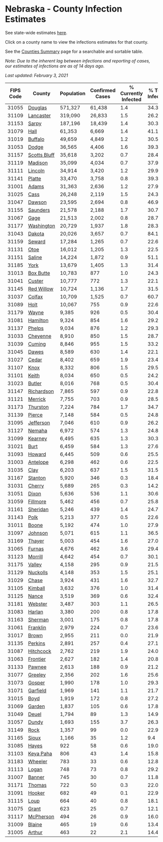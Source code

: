 # Nebraska - County Infection Estimates

See state-wide estimates [here](/infections/us-ne).

Click on a county name to view the infections estimates for that county.

See the [Counties Summary](/infections/summary-counties) page for a searchable and sortable table.

*Note: Due to the inherent lag between infections and reporting of cases, our estimates of infections are as of 14 days ago.*

*Last updated: February 3, 2021*

|   FIPS Code |                       County |   Population |   Confirmed Cases |   % Currently Infected |   % Total Infected |
|-------------|------------------------------|--------------|-------------------|------------------------|--------------------|
|       31055 |           [Douglas](douglas) |      571,327 |            61,438 |                    1.4 |               34.3 |
|       31109 |       [Lancaster](lancaster) |      319,090 |            26,833 |                    1.5 |               26.2 |
|       31153 |               [Sarpy](sarpy) |      187,196 |            18,439 |                    1.4 |               30.3 |
|       31079 |                 [Hall](hall) |       61,353 |             6,669 |                    1.4 |               41.1 |
|       31019 |           [Buffalo](buffalo) |       49,659 |             4,849 |                    1.2 |               30.5 |
|       31053 |               [Dodge](dodge) |       36,565 |             4,406 |                    1.6 |               39.3 |
|       31157 | [Scotts Bluff](scotts-bluff) |       35,618 |             3,202 |                    0.7 |               28.4 |
|       31119 |           [Madison](madison) |       35,099 |             4,034 |                    0.7 |               37.9 |
|       31111 |           [Lincoln](lincoln) |       34,914 |             3,420 |                    1.2 |               29.9 |
|       31141 |             [Platte](platte) |       33,470 |             3,758 |                    0.8 |               39.3 |
|       31001 |               [Adams](adams) |       31,363 |             2,636 |                    1.2 |               27.9 |
|       31025 |                 [Cass](cass) |       26,248 |             2,119 |                    1.5 |               24.3 |
|       31047 |             [Dawson](dawson) |       23,595 |             2,694 |                    0.8 |               46.9 |
|       31155 |         [Saunders](saunders) |       21,578 |             2,188 |                    1.7 |               30.7 |
|       31067 |                 [Gage](gage) |       21,513 |             2,002 |                    0.8 |               28.7 |
|       31177 |     [Washington](washington) |       20,729 |             1,937 |                    1.8 |               28.3 |
|       31043 |             [Dakota](dakota) |       20,026 |             3,657 |                    0.7 |               84.1 |
|       31159 |             [Seward](seward) |       17,284 |             1,265 |                    0.7 |               22.6 |
|       31131 |                 [Otoe](otoe) |       16,012 |             1,205 |                    1.3 |               22.5 |
|       31151 |             [Saline](saline) |       14,224 |             1,872 |                    0.9 |               51.1 |
|       31185 |                 [York](york) |       13,679 |             1,405 |                    1.3 |               31.4 |
|       31013 |       [Box Butte](box-butte) |       10,783 |               877 |                    1.0 |               24.3 |
|       31041 |             [Custer](custer) |       10,777 |               772 |                    1.3 |               22.1 |
|       31145 |     [Red Willow](red-willow) |       10,724 |             1,136 |                    1.7 |               31.5 |
|       31037 |             [Colfax](colfax) |       10,709 |             1,525 |                    0.7 |               60.7 |
|       31089 |                 [Holt](holt) |       10,067 |               755 |                    0.9 |               22.6 |
|       31179 |               [Wayne](wayne) |        9,385 |               926 |                    0.5 |               30.4 |
|       31081 |         [Hamilton](hamilton) |        9,324 |               854 |                    1.6 |               29.2 |
|       31137 |             [Phelps](phelps) |        9,034 |               876 |                    1.2 |               29.3 |
|       31033 |         [Cheyenne](cheyenne) |        8,910 |               850 |                    1.5 |               28.7 |
|       31039 |             [Cuming](cuming) |        8,846 |               955 |                    1.5 |               33.2 |
|       31045 |               [Dawes](dawes) |        8,589 |               630 |                    1.4 |               22.1 |
|       31027 |               [Cedar](cedar) |        8,402 |               659 |                    1.9 |               23.4 |
|       31107 |                 [Knox](knox) |        8,332 |               806 |                    1.5 |               29.5 |
|       31101 |               [Keith](keith) |        8,034 |               650 |                    0.5 |               24.2 |
|       31023 |             [Butler](butler) |        8,016 |               768 |                    0.5 |               30.4 |
|       31147 |     [Richardson](richardson) |        7,865 |               597 |                    0.9 |               22.8 |
|       31121 |           [Merrick](merrick) |        7,755 |               703 |                    0.9 |               28.5 |
|       31173 |         [Thurston](thurston) |        7,224 |               784 |                    1.7 |               34.7 |
|       31139 |             [Pierce](pierce) |        7,148 |               584 |                    0.5 |               24.8 |
|       31095 |       [Jefferson](jefferson) |        7,046 |               610 |                    0.9 |               26.2 |
|       31127 |             [Nemaha](nemaha) |        6,972 |               574 |                    1.3 |               24.8 |
|       31099 |           [Kearney](kearney) |        6,495 |               635 |                    1.3 |               30.3 |
|       31021 |                 [Burt](burt) |        6,459 |               584 |                    1.3 |               27.6 |
|       31093 |             [Howard](howard) |        6,445 |               509 |                    0.6 |               25.5 |
|       31003 |         [Antelope](antelope) |        6,298 |               462 |                    0.6 |               22.5 |
|       31035 |                 [Clay](clay) |        6,203 |               637 |                    1.5 |               31.5 |
|       31167 |           [Stanton](stanton) |        5,920 |               346 |                    0.3 |               18.4 |
|       31031 |             [Cherry](cherry) |        5,689 |               265 |                    0.3 |               14.2 |
|       31051 |               [Dixon](dixon) |        5,636 |               536 |                    1.1 |               30.6 |
|       31059 |         [Fillmore](fillmore) |        5,462 |               456 |                    0.7 |               25.8 |
|       31161 |         [Sheridan](sheridan) |        5,246 |               439 |                    1.4 |               24.7 |
|       31143 |                 [Polk](polk) |        5,213 |               377 |                    0.5 |               22.6 |
|       31011 |               [Boone](boone) |        5,192 |               474 |                    1.0 |               27.9 |
|       31097 |           [Johnson](johnson) |        5,071 |               615 |                    1.1 |               36.5 |
|       31169 |             [Thayer](thayer) |        5,003 |               454 |                    1.6 |               27.0 |
|       31065 |             [Furnas](furnas) |        4,676 |               462 |                    3.6 |               29.4 |
|       31123 |           [Morrill](morrill) |        4,642 |               454 |                    0.7 |               30.1 |
|       31175 |             [Valley](valley) |        4,158 |               295 |                    0.9 |               21.5 |
|       31129 |         [Nuckolls](nuckolls) |        4,148 |               353 |                    1.5 |               25.1 |
|       31029 |               [Chase](chase) |        3,924 |               431 |                    1.6 |               32.7 |
|       31105 |           [Kimball](kimball) |        3,632 |               376 |                    1.0 |               31.4 |
|       31125 |               [Nance](nance) |        3,519 |               369 |                    0.6 |               32.4 |
|       31181 |           [Webster](webster) |        3,487 |               303 |                    1.1 |               26.5 |
|       31083 |             [Harlan](harlan) |        3,380 |               200 |                    0.8 |               17.8 |
|       31163 |           [Sherman](sherman) |        3,001 |               175 |                    0.8 |               17.8 |
|       31061 |         [Franklin](franklin) |        2,979 |               224 |                    0.7 |               23.6 |
|       31017 |               [Brown](brown) |        2,955 |               211 |                    0.0 |               21.9 |
|       31135 |           [Perkins](perkins) |        2,891 |               257 |                    0.4 |               27.1 |
|       31087 |       [Hitchcock](hitchcock) |        2,762 |               219 |                    1.9 |               24.0 |
|       31063 |         [Frontier](frontier) |        2,627 |               182 |                    1.4 |               20.8 |
|       31133 |             [Pawnee](pawnee) |        2,613 |               188 |                    0.9 |               21.2 |
|       31077 |           [Greeley](greeley) |        2,356 |               202 |                    1.6 |               25.6 |
|       31073 |             [Gosper](gosper) |        1,990 |               178 |                    1.0 |               29.3 |
|       31071 |         [Garfield](garfield) |        1,969 |               141 |                    1.1 |               21.7 |
|       31015 |                 [Boyd](boyd) |        1,919 |               172 |                    0.8 |               27.2 |
|       31069 |             [Garden](garden) |        1,837 |               105 |                    0.6 |               17.8 |
|       31049 |               [Deuel](deuel) |        1,794 |                89 |                    1.3 |               14.9 |
|       31057 |               [Dundy](dundy) |        1,693 |               155 |                    3.7 |               26.3 |
|       31149 |                 [Rock](rock) |        1,357 |                99 |                    0.0 |               22.9 |
|       31165 |               [Sioux](sioux) |        1,166 |                35 |                    1.2 |                9.4 |
|       31085 |               [Hayes](hayes) |          922 |                58 |                    0.6 |               19.0 |
|       31103 |       [Keya Paha](keya-paha) |          806 |                43 |                    1.4 |               15.8 |
|       31183 |           [Wheeler](wheeler) |          783 |                33 |                    0.6 |               12.8 |
|       31113 |               [Logan](logan) |          748 |                73 |                    0.8 |               29.2 |
|       31007 |             [Banner](banner) |          745 |                30 |                    0.7 |               11.8 |
|       31171 |             [Thomas](thomas) |          722 |                50 |                    0.3 |               22.0 |
|       31091 |             [Hooker](hooker) |          682 |                49 |                    0.1 |               22.9 |
|       31115 |                 [Loup](loup) |          664 |                40 |                    0.8 |               18.1 |
|       31075 |               [Grant](grant) |          623 |                25 |                    0.7 |               12.1 |
|       31117 |       [McPherson](mcpherson) |          494 |                26 |                    0.9 |               16.0 |
|       31009 |             [Blaine](blaine) |          465 |                19 |                    0.6 |               13.4 |
|       31005 |             [Arthur](arthur) |          463 |                22 |                    2.1 |               14.4 |